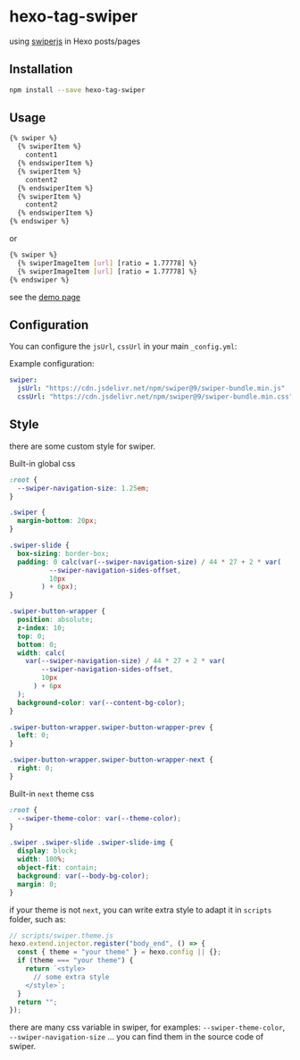 # hexo-tag-swiper

using [swiperjs](https://swiperjs.com) in Hexo posts/pages

## Installation

```bash
npm install --save hexo-tag-swiper
```

## Usage

```bash
{% swiper %}
  {% swiperItem %}
    content1
  {% endswiperItem %}
  {% swiperItem %}
    content2
  {% endswiperItem %}
  {% swiperItem %}
    content2
  {% endswiperItem %}
{% endswiper %}
```

or

```bash
{% swiper %}
  {% swiperImageItem [url] [ratio = 1.77778] %}
  {% swiperImageItem [url] [ratio = 1.77778] %}
{% endswiper %}
```

see the [demo page](https://prohibitorum.top//9d00c7a7d7ab.html)

## Configuration

You can configure the `jsUrl`, `cssUrl` in your main `_config.yml`:

Example configuration:

```yml
swiper:
  jsUrl: "https://cdn.jsdelivr.net/npm/swiper@9/swiper-bundle.min.js"  // default is "https://cdn.jsdelivr.net/npm/swiper@9/swiper-bundle.min.js"
  cssUrl: "https://cdn.jsdelivr.net/npm/swiper@9/swiper-bundle.min.css"  // default is "https://cdn.jsdelivr.net/npm/swiper@9/swiper-bundle.min.css"
```

## Style

there are some custom style for swiper.

Built-in global css

```css
:root {
  --swiper-navigation-size: 1.25em;
}

.swiper {
  margin-bottom: 20px;
}

.swiper-slide {
  box-sizing: border-box;
  padding: 0 calc(var(--swiper-navigation-size) / 44 * 27 + 2 * var(
          --swiper-navigation-sides-offset,
          10px
        ) + 6px);
}

.swiper-button-wrapper {
  position: absolute;
  z-index: 10;
  top: 0;
  bottom: 0;
  width: calc(
    var(--swiper-navigation-size) / 44 * 27 + 2 * var(
        --swiper-navigation-sides-offset,
        10px
      ) + 6px
  );
  background-color: var(--content-bg-color);
}

.swiper-button-wrapper.swiper-button-wrapper-prev {
  left: 0;
}

.swiper-button-wrapper.swiper-button-wrapper-next {
  right: 0;
}
```

Built-in `next` theme css

```css
:root {
  --swiper-theme-color: var(--theme-color);
}

.swiper .swiper-slide .swiper-slide-img {
  display: block;
  width: 100%;
  object-fit: contain;
  background: var(--body-bg-color);
  margin: 0;
}
```

if your theme is not `next`, you can write extra style to adapt it in `scripts` folder, such as:

```js
// scripts/swiper.theme.js
hexo.extend.injector.register("body_end", () => {
  const { theme = "your theme" } = hexo.config || {};
  if (theme === "your theme") {
    return `<style>
      // some extra style
    </style>`;
  }
  return "";
});
```

there are many css variable in swiper, for examples: `--swiper-theme-color`, `--swiper-navigation-size` ... you can find them in the source code of swiper.
